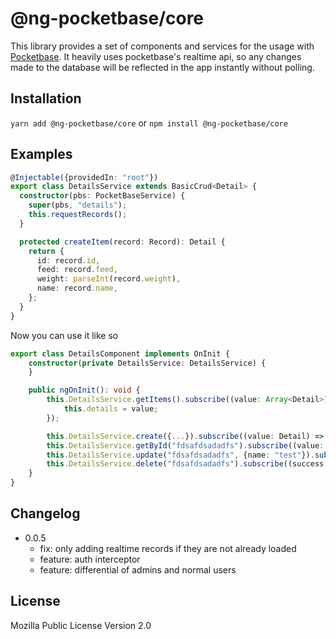 # @ng-pocketbase/core

This library provides a set of components and services for the usage with [Pocketbase](https://github.com/pocketbase/pocketbase).
It heavily uses pocketbase's realtime api, so any changes made to the database will be reflected in the app instantly without polling. 
## Installation
`yarn add @ng-pocketbase/core` or `npm install @ng-pocketbase/core`

## Examples
```typescript
@Injectable({providedIn: "root"})
export class DetailsService extends BasicCrud<Detail> {
  constructor(pbs: PocketBaseService) {
    super(pbs, "details");
    this.requestRecords();
  }

  protected createItem(record: Record): Detail {
    return {
      id: record.id,
      feed: record.feed,
      weight: parseInt(record.weight),
      name: record.name,
    };
  }
}
```
Now you can use it like so

```typescript
export class DetailsComponent implements OnInit {
    constructor(private DetailsService: DetailsService) {
    }

    public ngOnInit(): void {
        this.DetailsService.getItems().subscribe((value: Array<Detail>) => {
            this.details = value;
        });

        this.DetailsService.create({...}).subscribe((value: Detail) => { console.log(value.id); // fdsafdsadadfs });
        this.DetailsService.getById("fdsafdsadadfs").subscribe((value: Detail) => { });
        this.DetailsService.update("fdsafdsadadfs", {name: "test"}).subscribe((value: Detail) => { });
        this.DetailsService.delete("fdsafdsadadfs").subscribe((success: boolean) => { });
    }
}
```

## Changelog

* 0.0.5
  * fix: only adding realtime records if they are not already loaded
  * feature: auth interceptor
  * feature: differential of admins and normal users

## License
Mozilla Public License Version 2.0
